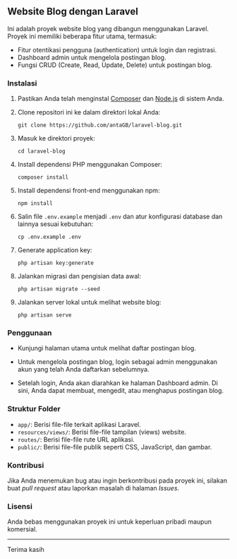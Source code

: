## Website Blog dengan Laravel

Ini adalah proyek website blog yang dibangun menggunakan Laravel. Proyek ini memiliki beberapa fitur utama, termasuk:

- Fitur otentikasi pengguna (authentication) untuk login dan registrasi.
- Dashboard admin untuk mengelola postingan blog.
- Fungsi CRUD (Create, Read, Update, Delete) untuk postingan blog.

### Instalasi

1. Pastikan Anda telah menginstal [Composer](https://getcomposer.org/) dan [Node.js](https://nodejs.org/) di sistem Anda.

2. Clone repositori ini ke dalam direktori lokal Anda:
   ```
   git clone https://github.com/antaGB/laravel-blog.git
   ```
3. Masuk ke direktori proyek:
   ```
   cd laravel-blog
   ```

4. Install dependensi PHP menggunakan Composer:    
    ```
    composer install
    ```

5. Install dependensi front-end menggunakan npm:
    ```
    npm install
    ```

6. Salin file `.env.example` menjadi `.env` dan atur konfigurasi database dan lainnya sesuai kebutuhan:
    ```
    cp .env.example .env
    ```

7. Generate application key:
    ```
    php artisan key:generate
    ```

8. Jalankan migrasi dan pengisian data awal:
    ```
    php artisan migrate --seed
    ```

9. Jalankan server lokal untuk melihat website blog:
    ```
    php artisan serve
    ```


### Penggunaan

- Kunjungi halaman utama untuk melihat daftar postingan blog.

- Untuk mengelola postingan blog, login sebagai admin menggunakan akun yang telah Anda daftarkan sebelumnya.

- Setelah login, Anda akan diarahkan ke halaman Dashboard admin. Di sini, Anda dapat membuat, mengedit, atau menghapus postingan blog.

### Struktur Folder

- `app/`: Berisi file-file terkait aplikasi Laravel.
- `resources/views/`: Berisi file-file tampilan (views) website.
- `routes/`: Berisi file-file rute URL aplikasi.
- `public/`: Berisi file-file publik seperti CSS, JavaScript, dan gambar.

### Kontribusi

Jika Anda menemukan bug atau ingin berkontribusi pada proyek ini, silakan buat *pull request* atau laporkan masalah di halaman *Issues*.

### Lisensi

Anda bebas menggunakan proyek ini untuk keperluan pribadi maupun komersial.

---

Terima kasih 

